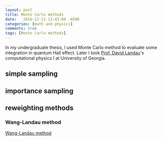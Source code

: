```yaml
---
layout: post
title: Monte Carlo methods
date:   2016-12-12 13:43:08 -0500
categories: [math and physics]
comments: true
tags: [Monte Carlo methods]
---
```


In my undergraduate thesis, I used Monte Carlo method to evaluate some integration in quantum Hall effect. 
Later I took [Prof. David Landau](https://en.wikipedia.org/wiki/David_P._Landau)'s computational physics I at University of Georgia.


## simple sampling

## importance sampling

## reweighting methods


### Wang-Landau method

[Wang-Landau method](https://en.wikipedia.org/wiki/Wang_and_Landau_algorithm)

